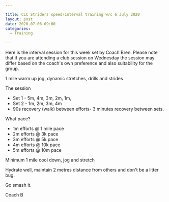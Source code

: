 ```yaml
---

title: CLC Striders speed/interval training w/c 6 July 2020
layout: post
date: 2020-07-06 09:00 
categories:
  - Training
  
---
```


Here is the interval session for this week set by Coach Bren. Please note that if you are attending a club session on Wednesday the session may differ based on the coach's own preference and also suitability for the group.

1 mile warm up jog, dynamic stretches, drills and strides

The session 
* Set 1 - 5m, 4m, 3m, 2m, 1m,
* Set 2 - 1m, 2m, 3m, 4m
* 90s recovery (walk) between efforts- 3 minutes recovery between sets.

What pace?
* 1m efforts @ 1 mile pace
* 2m efforts  @ 3k pace
* 3m efforts @ 5k pace
* 4m efforts @ 10k pace
* 5m efforts @ 10m pace

Minimum 1 mile cool down, jog and stretch

Hydrate well, maintain 2 metres distance from others and don't be a litter bug.

Go smash it.

Coach B
